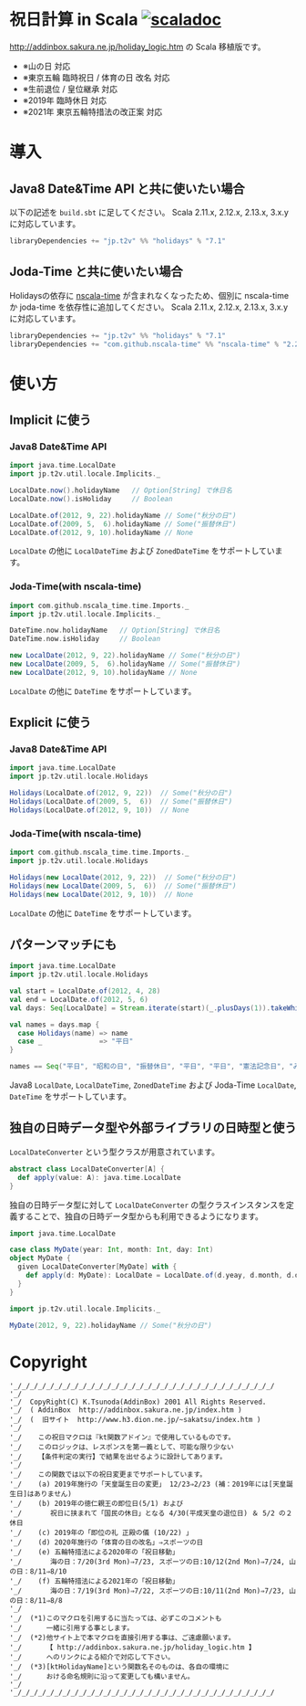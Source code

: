 # 祝日計算 in Scala [![scaladoc](https://javadoc.io/badge2/jp.t2v/holidays_3/javadoc.svg)](https://javadoc.io/doc/jp.t2v/holidays_3/latest/api/jp/t2v/util/locale.html)

http://addinbox.sakura.ne.jp/holiday_logic.htm の Scala 移植版です。

- ※山の日 対応
- ※東京五輪 臨時祝日 / 体育の日 改名 対応
- ※生前退位 / 皇位継承 対応
- ※2019年 臨時休日 対応
- ※2021年 東京五輪特措法の改正案 対応

# 導入


## Java8 Date&Time API と共に使いたい場合

以下の記述を `build.sbt` に足してください。
Scala 2.11.x, 2.12.x, 2.13.x, 3.x.y に対応しています。

```scala
libraryDependencies += "jp.t2v" %% "holidays" % "7.1"
```

## Joda-Time と共に使いたい場合

Holidaysの依存に [nscala-time](https://github.com/nscala-time/nscala-time) が含まれなくなったため、個別に nscala-time か joda-time を依存性に追加してください。
Scala 2.11.x, 2.12.x, 2.13.x, 3.x.y に対応しています。

```scala
libraryDependencies += "jp.t2v" %% "holidays" % "7.1"
libraryDependencies += "com.github.nscala-time" %% "nscala-time" % "2.22.0"
```

# 使い方

## Implicit に使う

### Java8 Date&Time API

```scala
import java.time.LocalDate
import jp.t2v.util.locale.Implicits._

LocalDate.now().holidayName   // Option[String] で休日名
LocalDate.now().isHoliday     // Boolean

LocalDate.of(2012, 9, 22).holidayName // Some("秋分の日")
LocalDate.of(2009, 5,  6).holidayName // Some("振替休日")
LocalDate.of(2012, 9, 10).holidayName // None
```

`LocalDate` の他に `LocalDateTime` および `ZonedDateTime` をサポートしています。

### Joda-Time(with nscala-time)

```scala
import com.github.nscala_time.time.Imports._
import jp.t2v.util.locale.Implicits._

DateTime.now.holidayName   // Option[String] で休日名
DateTime.now.isHoliday     // Boolean

new LocalDate(2012, 9, 22).holidayName // Some("秋分の日")
new LocalDate(2009, 5,  6).holidayName // Some("振替休日")
new LocalDate(2012, 9, 10).holidayName // None
```

`LocalDate` の他に `DateTime` をサポートしています。

## Explicit に使う

### Java8 Date&Time API

```scala
import java.time.LocalDate
import jp.t2v.util.locale.Holidays

Holidays(LocalDate.of(2012, 9, 22))  // Some("秋分の日")
Holidays(LocalDate.of(2009, 5,  6))  // Some("振替休日")
Holidays(LocalDate.of(2012, 9, 10))  // None
```

### Joda-Time(with nscala-time)

```scala
import com.github.nscala_time.time.Imports._
import jp.t2v.util.locale.Holidays

Holidays(new LocalDate(2012, 9, 22))  // Some("秋分の日")
Holidays(new LocalDate(2009, 5,  6))  // Some("振替休日")
Holidays(new LocalDate(2012, 9, 10))  // None
```

`LocalDate` の他に `DateTime` をサポートしています。

## パターンマッチにも

```scala
import java.time.LocalDate
import jp.t2v.util.locale.Holidays

val start = LocalDate.of(2012, 4, 28)
val end = LocalDate.of(2012, 5, 6)
val days: Seq[LocalDate] = Stream.iterate(start)(_.plusDays(1)).takeWhile(end >)

val names = days.map {
  case Holidays(name) => name
  case _              => "平日"
}

names == Seq("平日", "昭和の日", "振替休日", "平日", "平日", "憲法記念日", "みどりの日", "こどもの日")
```

Java8 `LocalDate`, `LocalDateTime`, `ZonedDateTime` および Joda-Time `LocalDate`, `DateTime` をサポートしています。

## 独自の日時データ型や外部ライブラリの日時型と使う

`LocalDateConverter` という型クラスが用意されています。

```scala
abstract class LocalDateConverter[A] {
  def apply(value: A): java.time.LocalDate
}
```

独自の日時データ型に対して `LocalDateConverter` の型クラスインスタンスを定義することで、独自の日時データ型からも利用できるようになります。

```scala
import java.time.LocalDate

case class MyDate(year: Int, month: Int, day: Int)
object MyDate {
  given LocalDateConverter[MyDate] with {
    def apply(d: MyDate): LocalDate = LocalDate.of(d.yeay, d.month, d.day)
  }
}
```

```scala
import jp.t2v.util.locale.Implicits._

MyDate(2012, 9, 22).holidayName // Some("秋分の日")
```

# Copyright

```
'_/_/_/_/_/_/_/_/_/_/_/_/_/_/_/_/_/_/_/_/_/_/_/_/_/_/_/_/_/_/_/_/
'_/
'_/  CopyRight(C) K.Tsunoda(AddinBox) 2001 All Rights Reserved.
'_/  ( AddinBox  http://addinbox.sakura.ne.jp/index.htm )
'_/  (  旧サイト  http://www.h3.dion.ne.jp/~sakatsu/index.htm )
'_/
'_/    この祝日マクロは『kt関数アドイン』で使用しているものです。
'_/    このロジックは、レスポンスを第一義として、可能な限り少ない
'_/    【条件判定の実行】で結果を出せるように設計してあります。
'_/
'_/    この関数では以下の祝日変更までサポートしています。
'_/    (a) 2019年施行の「天皇誕生日の変更」 12/23⇒2/23 (補：2019年には[天皇誕生日]はありません)
'_/    (b) 2019年の徳仁親王の即位日(5/1) および
'_/       祝日に挟まれて「国民の休日」となる 4/30(平成天皇の退位日) ＆ 5/2 の２休日
'_/    (c) 2019年の「即位の礼 正殿の儀 (10/22) 」
'_/    (d) 2020年施行の「体育の日の改名」⇒スポーツの日
'_/    (e) 五輪特措法による2020年の「祝日移動」
'_/       海の日：7/20(3rd Mon)⇒7/23, スポーツの日:10/12(2nd Mon)⇒7/24, 山の日：8/11⇒8/10
'_/    (f) 五輪特措法による2021年の「祝日移動」
'_/       海の日：7/19(3rd Mon)⇒7/22, スポーツの日:10/11(2nd Mon)⇒7/23, 山の日：8/11⇒8/8
'_/
'_/  (*1)このマクロを引用するに当たっては、必ずこのコメントも
'_/      一緒に引用する事とします。
'_/  (*2)他サイト上で本マクロを直接引用する事は、ご遠慮願います。
'_/      【 http://addinbox.sakura.ne.jp/holiday_logic.htm 】
'_/      へのリンクによる紹介で対応して下さい。
'_/  (*3)[ktHolidayName]という関数名そのものは、各自の環境に
'_/      おける命名規則に沿って変更しても構いません。
'_/
'_/_/_/_/_/_/_/_/_/_/_/_/_/_/_/_/_/_/_/_/_/_/_/_/_/_/_/_/_/_/_/_/
```

